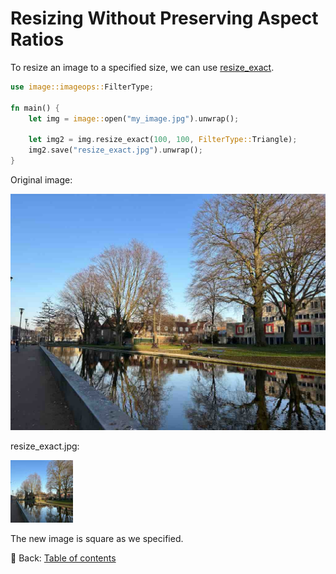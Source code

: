 # Resizing Without Preserving Aspect Ratios

To resize an image to a specified size, we can use [resize_exact](https://docs.rs/image/latest/image/enum.DynamicImage.html#method.resize_exact).

```rust
use image::imageops::FilterType;

fn main() {
    let img = image::open("my_image.jpg").unwrap();

    let img2 = img.resize_exact(100, 100, FilterType::Triangle);
    img2.save("resize_exact.jpg").unwrap();
}
```

Original image:

![my_image](./image/my_image.jpg)

resize_exact.jpg:

![resize_exact](./image/resize_exact.jpg)

The new image is square as we specified.

<!-- :arrow_right:  Next:  -->

:blue_book: Back: [Table of contents](./../README.md)
